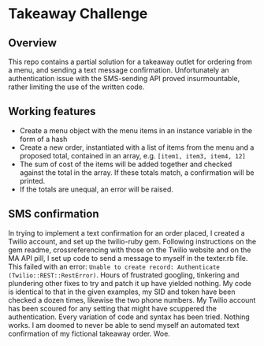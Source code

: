 Takeaway Challenge
==================

Overview
-------

This repo contains a partial solution for a takeaway outlet for ordering from a menu, and sending a text message confirmation. Unfortunately an authentication issue with the SMS-sending API proved insurmountable, rather limiting the use of the written code.

Working features
-------
* Create a menu object with the menu items in an instance variable in the form of a hash
* Create a new order, instantiated with a list of items from the menu and a proposed total, contained in an array, e.g. `[item1, item3, item4, 12]`
* The sum of cost of the items will be added together and checked against the total in the array. If these totals match, a confirmation will be printed.
* If the totals are unequal, an error will be raised.

SMS confirmation
-------
In trying to implement a text confirmation for an order placed, I created a Twilio account, and set up the twilio-ruby gem. Following instructions on the gem readme, crossreferencing with those on the Twilio website and on the MA API pill, I set up code to send a message to myself in the texter.rb file. This failed with an error: `Unable to create record: Authenticate (Twilio::REST::RestError)`. Hours of frustrated googling, tinkering and plundering other fixes to try and patch it up have yielded nothing. My code is identical to that in the given examples, my SID and token have been checked a dozen times, likewise the two phone numbers. My Twilio account has been scoured for any setting that might have scuppered the authentication. Every variation of code and syntax has been tried. Nothing works. I am doomed to never be able to send myself an automated text confirmation of my fictional takeaway order. Woe.
